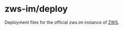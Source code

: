 # zws-im/deploy

Deployment files for the official zws.im instance of [ZWS](https://github.com/zws-im/zws).
